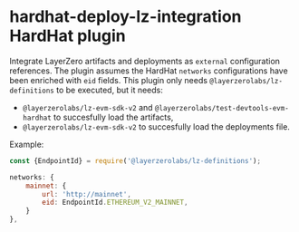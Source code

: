 # hardhat-deploy-lz-integration HardHat plugin

Integrate LayerZero artifacts and deployments as `external` configuration references.
The plugin assumes the HardHat `networks` configurations have been enriched with `eid` fields.
This plugin only needs `@layerzerolabs/lz-definitions` to be executed, but it needs:

- `@layerzerolabs/lz-evm-sdk-v2` and `@layerzerolabs/test-devtools-evm-hardhat` to succesfully load the artifacts,
- `@layerzerolabs/lz-evm-sdk-v2` to succesfully load the deployments file.

Example:

```js
const {EndpointId} = require('@layerzerolabs/lz-definitions');

networks: {
    mainnet: {
        url: 'http://mainnet',
        eid: EndpointId.ETHEREUM_V2_MAINNET,
    }
},
```

